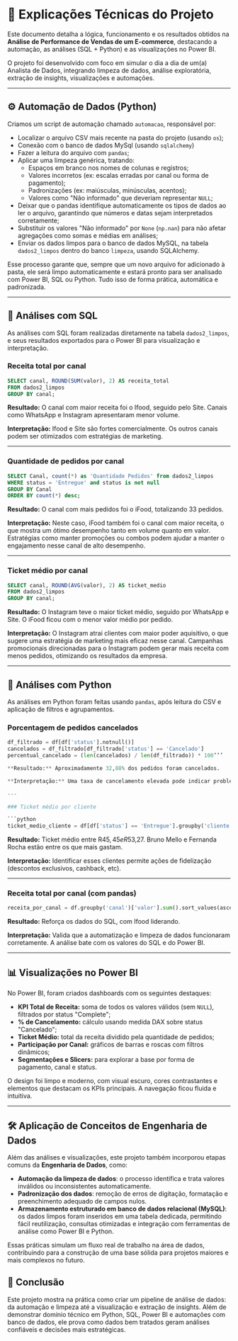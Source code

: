 
# 📄 Explicações Técnicas do Projeto

Este documento detalha a lógica, funcionamento e os resultados obtidos na **Análise de Performance de Vendas de um E-commerce**, destacando a automação, as análises (SQL + Python) e as visualizações no Power BI.

O projeto foi desenvolvido com foco em simular o dia a dia de um(a) Analista de Dados, integrando limpeza de dados, análise exploratória, extração de insights, visualizações e automações.

---

## ⚙️ Automação de Dados (Python)

Criamos um script de automação chamado `automacao`, responsável por:

- Localizar o arquivo CSV mais recente na pasta do projeto (usando `os`);
- Conexão com o banco de dados MySql (usando `sqlalchemy`)
- Fazer a leitura do arquivo com `pandas`;
- Aplicar uma limpeza genérica, tratando:
  - Espaços em branco nos nomes de colunas e registros;
  - Valores incorretos (ex: escalas erradas por canal ou forma de pagamento);
  - Padronizações (ex: maiúsculas, minúsculas, acentos);
  - Valores como "Não informado" que deveriam representar `NULL`;
- Deixar que o pandas identifique automaticamente os tipos de dados ao ler o arquivo, garantindo que números e datas sejam interpretados corretamente;
- Substituir os valores "Não informado" por `None` (`np.nan`) para não afetar agregações como somas e médias em análises;
- Enviar os dados limpos para o banco de dados MySQL, na tabela `dados2_limpos` dentro do banco `limpeza`, usando SQLAlchemy.

Esse processo garante que, sempre que um novo arquivo for adicionado à pasta, ele será limpo automaticamente e estará pronto para ser analisado com Power BI, SQL ou Python. Tudo isso de forma prática, automática e padronizada.

---

## 🧠 Análises com SQL

As análises com SQL foram realizadas diretamente na tabela `dados2_limpos`, e seus resultados exportados para o Power BI para visualização e interpretação.

### Receita total por canal

```sql
SELECT canal, ROUND(SUM(valor), 2) AS receita_total
FROM dados2_limpos
GROUP BY canal;
```

**Resultado:** O canal com maior receita foi o Ifood, seguido pelo Site. Canais como WhatsApp e Instagram apresentaram menor volume.

**Interpretação:** Ifood e Site são fortes comercialmente. Os outros canais podem ser otimizados com estratégias de marketing.

---

### Quantidade de pedidos por canal

```sql
SELECT Canal, count(*) as 'Quantidade Pedidos' from dados2_limpos
WHERE status = 'Entregue' and status is not null
GROUP BY Canal
ORDER BY count(*) desc;
```

**Resultado:** O canal com mais pedidos foi o iFood, totalizando 33 pedidos.

**Interpretação:** Neste caso, iFood também foi o canal com maior receita, o que mostra um ótimo desempenho tanto em volume quanto em valor. Estratégias como manter promoções ou combos podem ajudar a manter o engajamento nesse canal de alto desempenho.

---

### Ticket médio por canal

```sql
SELECT canal, ROUND(AVG(valor), 2) AS ticket_medio
FROM dados2_limpos
GROUP BY canal;
```

**Resultado:** O Instagram teve o maior ticket médio, seguido por WhatsApp e Site. O iFood ficou com o menor valor médio por pedido.

**Interpretação:** O Instagram atrai clientes com maior poder aquisitivo, o que sugere uma estratégia de marketing mais eficaz nesse canal. Campanhas promocionais direcionadas para o Instagram podem gerar mais receita com menos pedidos, otimizando os resultados da empresa.

---

## 🐍 Análises com Python

As análises em Python foram feitas usando `pandas`, após leitura do CSV e aplicação de filtros e agrupamentos.

### Porcentagem de pedidos cancelados

```python
df_filtrado = df[df['status'].notnull()]
cancelados = df_filtrado[df_filtrado['status'] == 'Cancelado']
percentual_cancelado = (len(cancelados) / len(df_filtrado)) * 100’’’

**Resultado:** Aproximadamente 32,88% dos pedidos foram cancelados.

**Interpretação:** Uma taxa de cancelamento elevada pode indicar problemas com entrega, pagamento ou atendimento. É um alerta importante para ações corretivas.

---

### Ticket médio por cliente

```python
ticket_medio_cliente = df[df['status'] == 'Entregue'].groupby('cliente')['valor'].mean().round(2)
```

**Resultado:** Ticket médio entre R$45,45 e R$53,27. Bruno Mello e Fernanda Rocha estão entre os que mais gastam.


**Interpretação:** Identificar esses clientes permite ações de fidelização (descontos exclusivos, cashback, etc).

---

### Receita total por canal (com pandas)

```python
receita_por_canal = df.groupby('canal')['valor'].sum().sort_values(ascending=False)
```

**Resultado:** Reforça os dados do SQL, com Ifood liderando.

**Interpretação:** Valida que a automatização e limpeza de dados funcionaram corretamente. A análise bate com os valores do SQL e do Power BI.

---

## 📊 Visualizações no Power BI

No Power BI, foram criados dashboards com os seguintes destaques:

- **KPI Total de Receita:** soma de todos os valores válidos (sem `NULL`), filtrados por status "Complete";
- **% de Cancelamento:** cálculo usando medida DAX sobre status "Cancelado";
- **Ticket Médio:** total da receita dividido pela quantidade de pedidos;
- **Participação por Canal:** gráficos de barras e roscas com filtros dinâmicos;
- **Segmentações e Slicers:** para explorar a base por forma de pagamento, canal e status.

O design foi limpo e moderno, com visual escuro, cores contrastantes e elementos que destacam os KPIs principais. A navegação ficou fluida e intuitiva.

---

## 🛠️ Aplicação de Conceitos de Engenharia de Dados

Além das análises e visualizações, este projeto também incorporou etapas comuns da **Engenharia de Dados**, como:

- **Automação da limpeza de dados**: o processo identifica e trata valores inválidos ou inconsistentes automaticamente.
- **Padronização dos dados**: remoção de erros de digitação, formatação e preenchimento adequado de campos nulos.
- **Armazenamento estruturado em banco de dados relacional (MySQL)**: os dados limpos foram inseridos em uma tabela dedicada, permitindo fácil reutilização, consultas otimizadas e integração com ferramentas de análise como Power BI e Python.

Essas práticas simulam um fluxo real de trabalho na área de dados, contribuindo para a construção de uma base sólida para projetos maiores e mais complexos no futuro.


## 🧠 Conclusão

Este projeto mostra na prática como criar um pipeline de análise de dados: da automação e limpeza até a visualização e extração de insights. Além de demonstrar domínio técnico em Python, SQL, Power BI e automações com banco de dados, ele prova como dados bem tratados geram análises confiáveis e decisões mais estratégicas.

